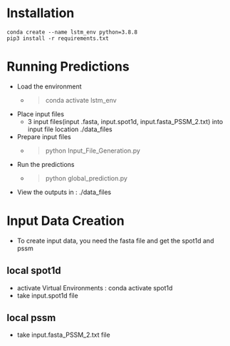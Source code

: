 # Installation

    conda create --name lstm_env python=3.8.8
    pip3 install -r requirements.txt

# Running Predictions

* Load the environment
  * > conda activate lstm_env
* Place input files
  * 3 input files(input .fasta, input.spot1d, input.fasta_PSSM_2.txt) into input file location ./data_files
* Prepare input files 
  * > python Input_File_Generation.py
* Run the predictions
  * > python global_prediction.py
* View the outputs in : ./data_files

# Input Data Creation

* To create input data, you need the fasta file and get the spot1d and pssm

## local spot1d 
* activate Virtual Environments : conda activate spot1d
* take input.spot1d file

## local pssm
* take input.fasta_PSSM_2.txt file
